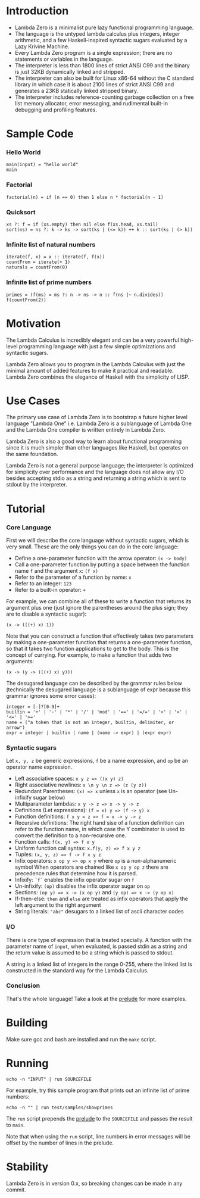 # Introduction

- Lambda Zero is a minimalist pure lazy functional programming language.
- The language is the untyped lambda calculus plus integers, integer arithmetic,
  and a few Haskell-inspired syntactic sugars evaluated by a Lazy Krivine
  Machine.
- Every Lambda Zero program is a single expression; there are no statements
  or variables in the language.
- The interpreter is less than 1800 lines of strict ANSI C99 and the binary is
  just 32KB dynamically linked and stripped.
- The interpreter can also be built for Linux x86-64 without the C standard
  library in which case it is about 2100 lines of strict ANSI C99 and generates
  a 23KB statically linked stripped binary.
- The interpreter includes reference-counting garbage collection on a free list
  memory allocator, error messaging, and rudimental built-in debugging and
  profiling features.

# Sample Code

### Hello World

    main(input) = "hello world"
    main

### Factorial

    factorial(n) = if (n == 0) then 1 else n * factorial(n - 1)

### Quicksort

    xs ?: f = if (xs.empty) then nil else f(xs.head, xs.tail)
    sort(ns) = ns ?: k -> ks -> sort(ks | (<= k)) ++ k :: sort(ks | (> k))

### Infinite list of natural numbers

    iterate(f, x) = x :: iterate(f, f(x))
    countFrom = iterate(+ 1)
    naturals = countFrom(0)

### Infinite list of prime numbers

    primes = (f(ms) = ms ?: n -> ns -> n :: f(ns |~ n.divides)) f(countFrom(2))

# Motivation

The Lambda Calculus is incredibly elegant and can be a very powerful
high-level programming language with just a few simple optimizations and
syntactic sugars.

Lambda Zero allows you to program in the Lambda Calculus with just the
minimal amount of added features to make it practical and readable.
Lambda Zero combines the elegance of Haskell with the simplicity of LISP.

# Use Cases

The primary use case of Lambda Zero is to bootstrap a future higher level
language "Lambda One" i.e. Lambda Zero is a sublanguage of Lambda One and the
Lambda One compiler is written entirely in Lambda Zero.

Lambda Zero is also a good way to learn about functional programming since it
is much simpler than other languages like Haskell, but operates on the same
foundation.

Lambda Zero is not a general purpose language; the interpreter is optimized
for simplicity over performance and the language does not allow any I/O
besides accepting stdio as a string and returning a string which is sent to
stdout by the interpreter.

# Tutorial

### Core Language

First we will describe the core language without syntactic sugars, which is very
small. These are the only things you can do in the core language:
- Define a one-parameter function with the arrow operator: `(x -> body)`
- Call a one-parameter function by putting a space between the function name `f`
  and the argument `x`: `(f x)`
- Refer to the parameter of a function by name: `x`
- Refer to an integer: `123`
- Refer to a built-in operator: `+`

For example, we can combine all of these to write a function that returns
its argument plus one (just ignore the parentheses around the plus sign; they
are to disable a syntactic sugar):

    (x -> (((+) x) 1))

Note that you can construct a function that effectively takes two parameters
by making a one-parameter function that returns a one-parameter function,
so that it takes two function applications to get to the body. This is the
concept of currying. For example, to make a function that adds two arguments:

    (x -> (y -> (((+) x) y)))

The desugared language can be described by the grammar rules below
(technically the desugared language is a sublanguage of expr because this
grammar ignores some error cases):

    integer = [-]?[0-9]+
    builtin = '+' | '-' | '*' | '/' | 'mod' | '==' | '=/=' | '<' | '>' | '<=' | '>='
    name = ("a token that is not an integer, builtin, delimiter, or arrow")
    expr = integer | builtin | name | (name -> expr) | (expr expr)

### Syntactic sugars

Let `x, y, z` be generic expressions, `f` be a name expression, and `op` be
an operator name expression.

- Left associative spaces: `x y z => ((x y) z)`
- Right associative newlines: `x \n y \n z => (z (y z))`
- Redundant Parentheses: `(x) => x` unless `x` is an operator
 (see Un-infixify sugar below)
- Multiparameter lambdas: `x y -> z => x -> y -> z`
- Definitions (Let expressions): `(f = x) y => (f -> y) x`
- Function definitions: `f x y = z => f = x -> y -> z`
- Recursive definitions: The right hand sise of a function definition can refer
 to the function name, in which case the Y combinator is used to convert the
 definition to a non-recursive one.
- Function calls: `f(x, y) => f x y`
- Uniform function call syntax: `x.f(y, z) => f x y z`
- Tuples: `(x, y, z) => f -> f x y z`
- Infix operators: `x op y => op x y` where `op` is a non-alphanumeric symbol
When operators are chained like `x op y op z` there are precedence rules that
determine how it is parsed.
- Infixify: `` `f` `` enables the infix operator sugar on `f`
- Un-infixify: `(op)` disables the infix operator sugar on `op`
- Sections: `(op y) => x -> (x op y)` and `(y op) => x -> (y op x)`
- If-then-else: `then` and `else` are treated as infix operators that apply the left argument to the right argument
- String literals: `"abc"` desugars to a linked list of ascii character codes

### I/O

There is one type of expression that is treated specially. A function with
the parameter name of `input`, when evaluated, is passed stdin as a string
and the return value is assumed to be a string which is passed to stdout.

A string is a linked list of integers in the range 0-255, where the linked
list is constructed in the standard way for the Lambda Calculus.

### Conclusion

That's the whole language! Take a look at the [prelude](test/prelude)
for more examples.

# Building

Make sure gcc and bash are installed and run the `make` script.

# Running

    echo -n "INPUT" | run SOURCEFILE

For example, try this sample program that prints out an infinite list of prime
numbers:

    echo -n "" | run test/samples/showprimes

The `run` script prepends the [prelude](test/prelude) to the `SOURCEFILE` and
passes the result to `main`.

Note that when using the `run` script, line numbers in error messages will be
offset by the number of lines in the prelude.

# Stability

Lambda Zero is in version 0.x, so breaking changes can be made in any commit.

